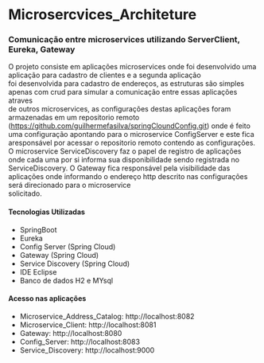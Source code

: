 # Microsercvices_Architeture
### Comunicação entre microservices utilizando ServerClient, Eureka, Gateway  
  O projeto consiste em aplicações microservices onde foi desenvolvido uma aplicação para cadastro de clientes e a segunda aplicação  
  foi desenvolvida para cadastro de endereços, as estruturas são simples apenas com crud para simular a comunicação entre essas aplicações atraves  
  de outros microservices, as configurações destas aplicações foram armazenadas em um repositorio remoto (https://github.com/guilhermefasilva/springCloundConfig.git)
  onde é feito uma configuração apontando para o microservice ConfigServer e este fica aresponsável por acessar o repositorio remoto contendo as configurações.
  O microservice ServiceDiscovery faz o papel de registro de aplicações onde cada uma por si informa sua disponibilidade sendo registrada no ServiceDiscovery.
  O Gateway fica responsável pela visibilidade das aplicações onde informando o endereço http descrito nas configurações será direcionado para o microservice  
  solicitado.  
  
#### Tecnologias Utilizadas  

* SpringBoot
* Eureka  
* Config Server (Spring Cloud)  
* Gateway (Spring Cloud)  
* Service Discovery (Spring Cloud)  
* IDE Eclipse  
* Banco de dados H2 e MYsql  

#### Acesso nas aplicações  
* Microservice_Address_Catalog: http://localhost:8082  
* Microservice_Client: http://localhost:8081  
* Gateway: http://localhost:8080  
* Config_Server: http://localhost:8083  
* Service_Discovery: http://localhost:9000
